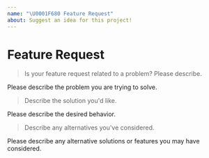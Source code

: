 ```yaml
---
name: "\U0001F680 Feature Request"
about: Suggest an idea for this project!
---
```


<!-- Thanks for your suggestion! Please answer the following questions to the best of your ability. -->

# Feature Request

> Is your feature request related to a problem? Please describe.

Please describe the problem you are trying to solve.

> Describe the solution you'd like.

Please describe the desired behavior.

> Describe any alternatives you've considered.

Please describe any alternative solutions or features you may have considered.
